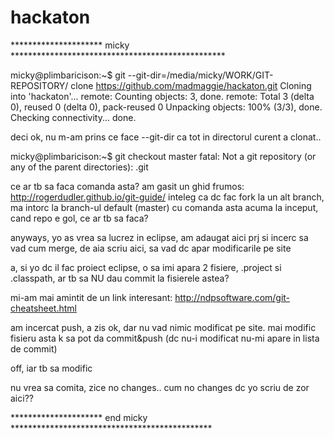 # hackaton

*********************   micky   *************************************************

micky@plimbaricison:~$ git --git-dir=/media/micky/WORK/GIT-REPOSITORY/ clone https://github.com/madmaggie/hackaton.git
Cloning into 'hackaton'...
remote: Counting objects: 3, done.
remote: Total 3 (delta 0), reused 0 (delta 0), pack-reused 0
Unpacking objects: 100% (3/3), done.
Checking connectivity... done.


deci ok, nu m-am prins ce face --git-dir ca tot in directorul curent a clonat..


micky@plimbaricison:~$ git checkout master
fatal: Not a git repository (or any of the parent directories): .git


ce ar tb sa faca comanda asta?
am gasit un ghid frumos: http://rogerdudler.github.io/git-guide/
inteleg ca dc fac fork la un alt branch, ma intorc la branch-ul default (master) cu comanda asta
acuma la inceput, cand repo e gol, ce ar tb sa faca?


anyways, yo as vrea sa lucrez in eclipse, am adaugat aici prj si incerc sa vad cum merge, de aia scriu aici, sa vad dc apar modificarile pe site

a, si yo dc il fac proiect eclipse, o sa imi apara 2 fisiere, .project si .classpath, ar tb sa NU dau commit la fisierele astea?

mi-am mai amintit de un link interesant: http://ndpsoftware.com/git-cheatsheet.html


am incercat push, a zis ok, dar nu vad nimic modificat pe site. mai modific fisieru asta k sa pot da commit&push (dc nu-i modificat nu-mi apare in lista de commit)

off, iar tb sa modific

nu vrea sa comita, zice no changes.. cum no changes dc yo scriu de zor aici??

*********************   end micky   ********************************************** 